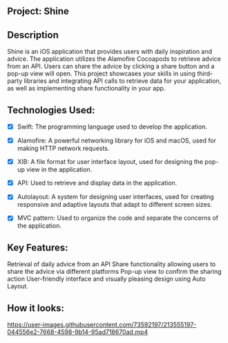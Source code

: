 ## Project: Shine

## Description
Shine is an iOS application that provides users with daily inspiration and advice. The application utilizes the Alamofire Cocoapods to retrieve advice from an API. Users can share the advice by clicking a share button and a pop-up view will open. This project showcases your skills in using third-party libraries and integrating API calls to retrieve data for your application, as well as implementing share functionality in your app.

## Technologies Used:

- [x] Swift: The programming language used to develop the application.
- [x] Alamofire: A powerful networking library for iOS and macOS, used for making HTTP network requests.
- [x] XIB: A file format for user interface layout, used for designing the pop-up view in the application.
- [x] API: Used to retrieve and display data in the application.
- [x] Autolayout: A system for designing user interfaces, used for creating responsive and adaptive layouts that adapt to different screen sizes.
- [x] MVC pattern: Used to organize the code and separate the concerns of the application.


## Key Features:

Retrieval of daily advice from an API
Share functionality allowing users to share the advice via different platforms
Pop-up view to confirm the sharing action
User-friendly interface and visually pleasing design using Auto Layout.

## How it looks:


https://user-images.githubusercontent.com/73592197/213555197-044556e2-7668-4598-9b14-95ad718670ad.mp4


